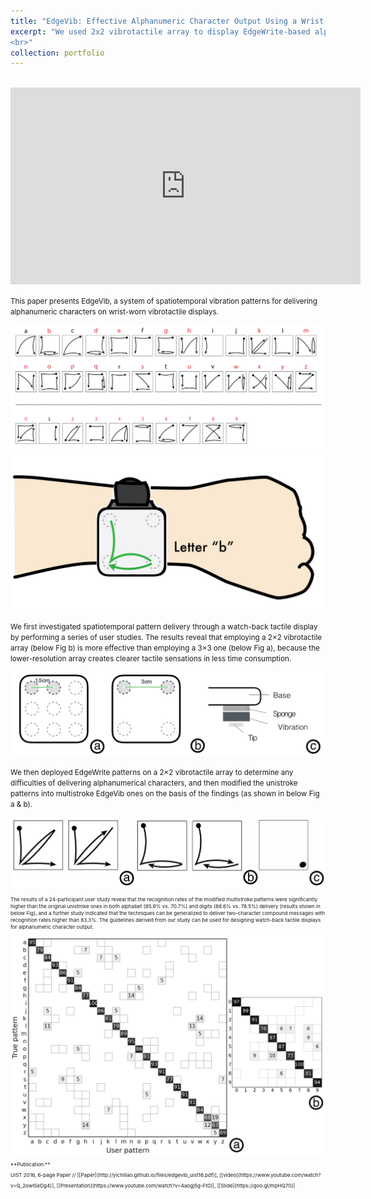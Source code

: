 ```yaml
---
title: "EdgeVib: Effective Alphanumeric Character Output Using a Wrist-Worn Tactile Display"
excerpt: "We used 2x2 vibrotactile array to display EdgeWrite-based alphanumeric patterns on the wrist-worn tactile display to deliver rich and easy-to-learn information.<br/><img src='/images/edgevib_hand2.png'>
<br>"
collection: portfolio
---
```


<br>
<iframe width="560" height="315" src="https://www.youtube.com/embed/Q_2owlSeDg4" frameborder="0" allowfullscreen></iframe>

<small>This paper presents EdgeVib, a system of spatiotemporal vibration patterns for delivering alphanumeric characters on wrist-worn vibrotactile displays. </small>

<img src='/images/edgevib_patterns.png'>
<img src='/images/edgevib_hand2.png'>

<small>We first investigated spatiotemporal pattern delivery through a watch-back tactile display by performing a series of user studies. The results reveal that employing a 2×2 vibrotactile array (below Fig b) is more effective than employing a 3×3 one (below Fig a), because the lower-resolution array creates clearer tactile sensations in less time consumption. </small>

<img src='/images/edgevib_prototype.png'>

<small>We then deployed EdgeWrite patterns on a 2×2 vibrotactile array to determine any difficulties of delivering alphanumerical characters, and then modified the unistroke patterns into multistroke EdgeVib ones on the basis of the findings (as shown in below Fig a & b). <small>

<img src='/images/edgevib_division_example.png'>

<small>The results of a 24-participant user study reveal that the recognition rates of the modified multistroke patterns were significantly higher than the original unistroke ones in both alphabet (85.9% vs. 70.7%) and digits (88.6% vs. 78.5%) delivery (results shown in below Fig), and a further study indicated that the techniques can be generalized to deliver two-character compound messages with recognition rates higher than 83.3%. The guidelines derived from our study can be used for designing watch-back tactile displays for alphanumeric character output.</small>

<img src='/images/edgevib_evaluation.png'> 

<small>
**Publication:** <br> 
UIST 2016, 6-page Paper // [[Paper](http://yichiliao.github.io/files/edgevib_uist16.pdf)], [[video](https://www.youtube.com/watch?v=Q_2owlSeDg4)], [[Presentation](https://www.youtube.com/watch?v=4aogj5g-Ft0)], [[Slide](https://goo.gl/mpHQ70)]</small>
